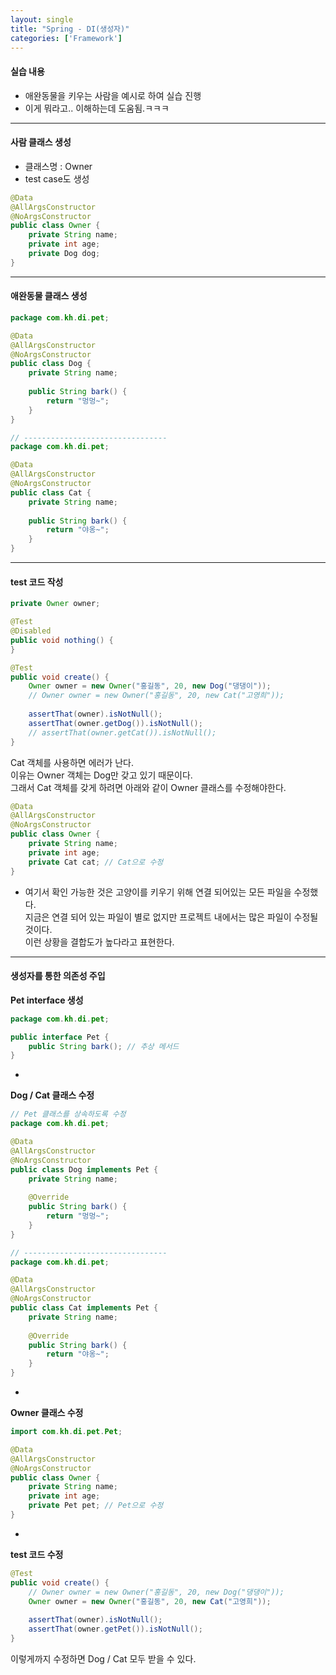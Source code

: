 ```yaml
---
layout: single
title: "Spring - DI(생성자)"
categories: ['Framework']
---
```


#### 실습 내용
* 애완동물을 키우는 사람을 예시로 하여 실습 진행
* 이게 뭐라고.. 이해하는데 도움됨.ㅋㅋㅋ
   
***
   
#### 사람 클래스 생성
* 클래스명 : Owner
* test case도 생성
   
``` java
@Data
@AllArgsConstructor
@NoArgsConstructor
public class Owner {
	private String name;
	private int age;
	private Dog dog;
}
```
   
***

#### 애완동물 클래스 생성
   
``` java
package com.kh.di.pet;

@Data
@AllArgsConstructor
@NoArgsConstructor
public class Dog {
	private String name;
	
	public String bark() {
		return "멍멍~";
	}
}

// --------------------------------
package com.kh.di.pet;

@Data
@AllArgsConstructor
@NoArgsConstructor
public class Cat {
    private String name;
	
	public String bark() {
		return "야옹~";
	}
}
```
   

***

#### test 코드 작성
   
``` java
private Owner owner;

@Test
@Disabled
public void nothing() {
}

@Test
public void create() {
    Owner owner = new Owner("홍길동", 20, new Dog("댕댕이"));
    // Owner owner = new Owner("홍길동", 20, new Cat("고영희"));
    
    assertThat(owner).isNotNull();
    assertThat(owner.getDog()).isNotNull();
    // assertThat(owner.getCat()).isNotNull();
}
```
   
Cat 객체를 사용하면 에러가 난다.   
이유는 Owner 객체는 Dog만 갖고 있기 때문이다.   
그래서 Cat 객체를 갖게 하려면 아래와 같이 Owner 클래스를 수정해야한다.   
   
``` java
@Data
@AllArgsConstructor
@NoArgsConstructor
public class Owner {
	private String name;
	private int age;
	private Cat cat; // Cat으로 수정
}
```
   
* 여기서 확인 가능한 것은 고양이를 키우기 위해 연결 되어있는 모든 파일을 수정했다.   
지금은 연결 되어 있는 파일이 별로 없지만 프로젝트 내에서는 많은 파일이 수정될 것이다.   
이런 상황을 결합도가 높다라고 표현한다.   
   
***

#### 생성자를 통한 의존성 주입
   
**Pet interface 생성**
   
``` java
package com.kh.di.pet;

public interface Pet {
	public String bark(); // 추상 메서드
}
```
   
-
   
**Dog / Cat 클래스 수정**
   
``` java
// Pet 클래스를 상속하도록 수정
package com.kh.di.pet;

@Data
@AllArgsConstructor
@NoArgsConstructor
public class Dog implements Pet {
	private String name;
	
	@Override
	public String bark() {
		return "멍멍~";
	}
}

// --------------------------------
package com.kh.di.pet;

@Data
@AllArgsConstructor
@NoArgsConstructor
public class Cat implements Pet {
    private String name;
	
	@Override
	public String bark() {
		return "야옹~";
	}
}
```
   
-
   
**Owner 클래스 수정**
   
``` java
import com.kh.di.pet.Pet;

@Data
@AllArgsConstructor
@NoArgsConstructor
public class Owner {
	private String name;
	private int age;
	private Pet pet; // Pet으로 수정
}
```
   
-
   
**test 코드 수정**
   
``` java
@Test
public void create() {
    // Owner owner = new Owner("홍길동", 20, new Dog("댕댕이"));
    Owner owner = new Owner("홍길동", 20, new Cat("고영희"));
    
    assertThat(owner).isNotNull();
    assertThat(owner.getPet()).isNotNull();
}
```
   
이렇게까지 수정하면 Dog / Cat 모두 받을 수 있다.
















